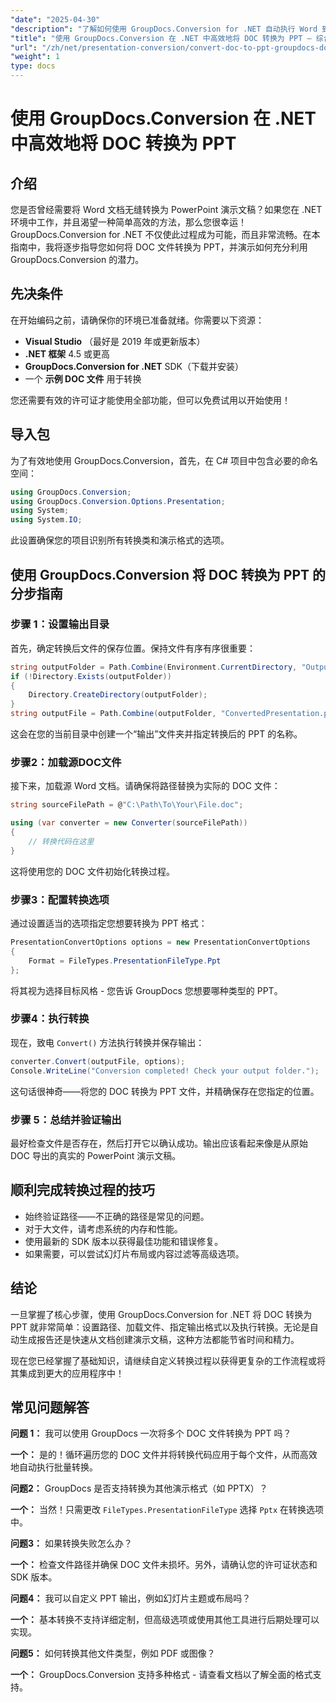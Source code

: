```yaml
---
"date": "2025-04-30"
"description": "了解如何使用 GroupDocs.Conversion for .NET 自动执行 Word 到 PowerPoint 的转换。本指南将帮助您简化文档工作流程。"
"title": "使用 GroupDocs.Conversion 在 .NET 中高效地将 DOC 转换为 PPT — 综合指南"
"url": "/zh/net/presentation-conversion/convert-doc-to-ppt-groupdocs-dotnet/"
"weight": 1
type: docs
---
```

# 使用 GroupDocs.Conversion 在 .NET 中高效地将 DOC 转换为 PPT

## 介绍

您是否曾经需要将 Word 文档无缝转换为 PowerPoint 演示文稿？如果您在 .NET 环境中工作，并且渴望一种简单高效的方法，那么您很幸运！GroupDocs.Conversion for .NET 不仅使此过程成为可能，而且非常流畅。在本指南中，我将逐步指导您如何将 DOC 文件转换为 PPT，并演示如何充分利用 GroupDocs.Conversion 的潜力。


## 先决条件

在开始编码之前，请确保你的环境已准备就绪。你需要以下资源：

- **Visual Studio** （最好是 2019 年或更新版本）
- **.NET 框架** 4.5 或更高
- **GroupDocs.Conversion for .NET** SDK（下载并安装）
- 一个 **示例 DOC 文件** 用于转换

您还需要有效的许可证才能使用全部功能，但可以免费试用以开始使用！


## 导入包

为了有效地使用 GroupDocs.Conversion，首先，在 C# 项目中包含必要的命名空间：

```csharp
using GroupDocs.Conversion;
using GroupDocs.Conversion.Options.Presentation;
using System;
using System.IO;
```

此设置确保您的项目识别所有转换类和演示格式的选项。


## 使用 GroupDocs.Conversion 将 DOC 转换为 PPT 的分步指南

### 步骤 1：设置输出目录

首先，确定转换后文件的保存位置。保持文件有序有序很重要：

```csharp
string outputFolder = Path.Combine(Environment.CurrentDirectory, "Output");
if (!Directory.Exists(outputFolder))
{
    Directory.CreateDirectory(outputFolder);
}
string outputFile = Path.Combine(outputFolder, "ConvertedPresentation.ppt");
```

这会在您的当前目录中创建一个“输出”文件夹并指定转换后的 PPT 的名称。


### 步骤2：加载源DOC文件

接下来，加载源 Word 文档。请确保将路径替换为实际的 DOC 文件：

```csharp
string sourceFilePath = @"C:\Path\To\Your\File.doc";

using (var converter = new Converter(sourceFilePath))
{
    // 转换代码在这里
}
```

这将使用您的 DOC 文件初始化转换过程。


### 步骤3：配置转换选项

通过设置适当的选项指定您想要转换为 PPT 格式：

```csharp
PresentationConvertOptions options = new PresentationConvertOptions
{
    Format = FileTypes.PresentationFileType.Ppt
};
```

将其视为选择目标风格 - 您告诉 GroupDocs 您想要哪种类型的 PPT。


### 步骤4：执行转换

现在，致电 `Convert()` 方法执行转换并保存输出：

```csharp
converter.Convert(outputFile, options);
Console.WriteLine("Conversion completed! Check your output folder.");
```

这句话很神奇——将您的 DOC 转换为 PPT 文件，并精确保存在您指定的位置。


### 步骤 5：总结并验证输出

最好检查文件是否存在，然后打开它以确认成功。输出应该看起来像是从原始 DOC 导出的真实的 PowerPoint 演示文稿。


## 顺利完成转换过程的技巧

- 始终验证路径——不正确的路径是常见的问题。
- 对于大文件，请考虑系统的内存和性能。
- 使用最新的 SDK 版本以获得最佳功能和错误修复。
- 如果需要，可以尝试幻灯片布局或内容过滤等高级选项。


## 结论

一旦掌握了核心步骤，使用 GroupDocs.Conversion for .NET 将 DOC 转换为 PPT 就非常简单：设置路径、加载文件、指定输出格式以及执行转换。无论是自动生成报告还是快速从文档创建演示文稿，这种方法都能节省时间和精力。

现在您已经掌握了基础知识，请继续自定义转换过程以获得更复杂的工作流程或将其集成到更大的应用程序中！


## 常见问题解答

**问题 1：** 我可以使用 GroupDocs 一次将多个 DOC 文件转换为 PPT 吗？  

**一个：** 是的！循环遍历您的 DOC 文件并将转换代码应用于每个文件，从而高效地自动执行批量转换。

**问题2：** GroupDocs 是否支持转换为其他演示格式（如 PPTX）？  

**一个：** 当然！只需更改 `FileTypes.PresentationFileType` 选择 `Pptx` 在转换选项中。

**问题3：** 如果转换失败怎么办？  

**一个：** 检查文件路径并确保 DOC 文件未损坏。另外，请确认您的许可证状态和 SDK 版本。

**问题4：** 我可以自定义 PPT 输出，例如幻灯片主题或布局吗？  

**一个：** 基本转换不支持详细定制，但高级选项或使用其他工具进行后期处理可以实现。

**问题5：** 如何转换其他文件类型，例如 PDF 或图像？  

**一个：** GroupDocs.Conversion 支持多种格式 - 请查看文档以了解全面的格式支持。